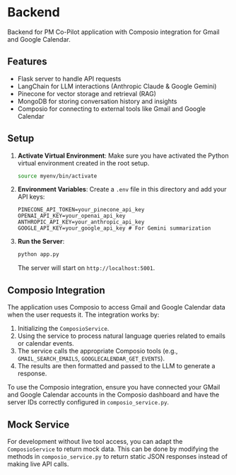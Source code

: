 # Backend

Backend for PM Co-Pilot application with Composio integration for Gmail and Google Calendar.

## Features

- Flask server to handle API requests
- LangChain for LLM interactions (Anthropic Claude & Google Gemini)
- Pinecone for vector storage and retrieval (RAG)
- MongoDB for storing conversation history and insights
- Composio for connecting to external tools like Gmail and Google Calendar

## Setup

1.  **Activate Virtual Environment**:
    Make sure you have activated the Python virtual environment created in the root setup.
    ```bash
    source myenv/bin/activate
    ```

2.  **Environment Variables**:
    Create a `.env` file in this directory and add your API keys:
    ```
    PINECONE_API_TOKEN=your_pinecone_api_key
    OPENAI_API_KEY=your_openai_api_key
    ANTHROPIC_API_KEY=your_anthropic_api_key
    GOOGLE_API_KEY=your_google_api_key # For Gemini summarization
    ```

3.  **Run the Server**:
    ```bash
    python app.py
    ```
    The server will start on `http://localhost:5001`.

## Composio Integration

The application uses Composio to access Gmail and Google Calendar data when the user requests it. The integration works by:

1.  Initializing the `ComposioService`.
2.  Using the service to process natural language queries related to emails or calendar events.
3.  The service calls the appropriate Composio tools (e.g., `GMAIL_SEARCH_EMAILS`, `GOOGLECALENDAR_GET_EVENTS`).
4.  The results are then formatted and passed to the LLM to generate a response.

To use the Composio integration, ensure you have connected your GMail and Google Calendar accounts in the Composio dashboard and have the server IDs correctly configured in `composio_service.py`.

## Mock Service

For development without live tool access, you can adapt the `ComposioService` to return mock data. This can be done by modifying the methods in `composio_service.py` to return static JSON responses instead of making live API calls. 